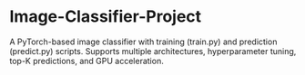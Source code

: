 # Image-Classifier-Project
A PyTorch-based image classifier with training (train.py) and prediction (predict.py) scripts. Supports multiple architectures, hyperparameter tuning, top-K predictions, and GPU acceleration. 
